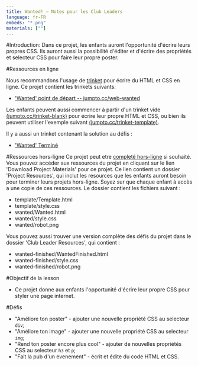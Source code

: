 ```yaml
---
title: Wanted! — Notes pour les Club Leaders
language: fr-FR
embeds: "*.png"
materials: [""]
...
```


#Introduction:
Dans ce projet, les enfants auront l'opportunité d'écrire leurs propres CSS. Ils auront aussi la possibilité d'éditer et d'écrire des propriétés et selecteur CSS pour faire leur propre poster.

#Ressources en ligne

Nous recommandons l'usage de [trinket](https://trinket.io/) pour écrire du HTML et CSS en ligne. Ce projet contient les trinkets suivants:

+ ['Wanted' point de départ -- jumpto.cc/web-wanted](http://jumpto.cc/web-wanted)

Les enfants peuvent aussi commencer à partir d'un trinket vide [(jumpto.cc/trinket-blank)](http://jumpto.cc/trinket-blank) pour écrire leur propre HTML et CSS, ou bien ils peuvent utiliser l'exemple suivant [(jumpto.cc/trinket-template)](http://jumpto.cc/trinket-template).


Il y a aussi un trinket contenant la solution au défis :

+ ['Wanted' Terminé](https://trinket.io/html/ebeb56398a)

#Ressources hors-ligne
Ce projet peut etre [completé hors-ligne](../html-css.html) si souhaité. Vous pouvez accéder aux ressources du projet en cliquant sur le lien 'Download Project Materials' pour ce projet. Ce lien contient un dossier 'Project Resources', qui inclut les resources que les enfants auront besoin pour terminer leurs projets hors-ligne. Soyez sur que chaque enfant à accès a une copie de ces ressources. Le dossier contient les fichiers suivant :


+ template/Template.html
+ template/style.css
+ wanted/Wanted.html
+ wanted/style.css
+ wanted/robot.png

Vous pouvez aussi trouver une version complète des défis du projet dans le dossier 'Club Leader Resources', qui contient :

+ wanted-finished/WantedFinished.html
+ wanted-finished/style.css
+ wanted-finished/robot.png

#Objectif de la lesson
+ Ce projet donne aux enfants l'opportunité d'écrire leur propre CSS pour styler une page internet.

#Défis
+ "Améliore ton poster" - ajouter une nouvelle propriété CSS au selecteur `div`;
+ "Améliore ton image" - ajouter une nouvelle propriété CSS au selecteur `img`;
+ "Rend ton poster encore plus cool" - ajouter de nouvelles propriétés CSS au selecteur `h3` et `p`;
+ "Fait la pub d'un evenement" - écrit et édite du code HTML et CSS.
